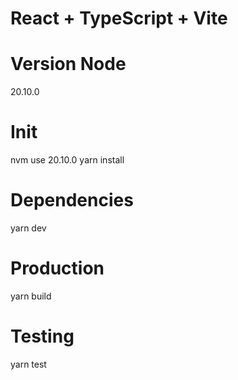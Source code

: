 # React + TypeScript + Vite

# Version Node
20.10.0

# Init
nvm use 20.10.0
yarn install

# Dependencies
yarn dev

# Production
yarn build

# Testing
yarn test